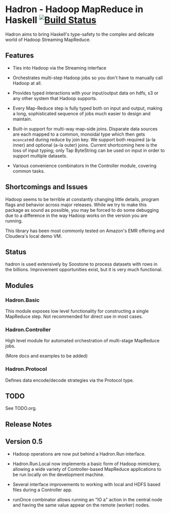 # Hadron - Hadoop MapReduce in Haskell [![Build Status](https://travis-ci.org/Soostone/hadron.svg?branch=master)](https://travis-ci.org/Soostone/hadron)

Hadron aims to bring Haskell's type-safety to the complex and delicate
world of Hadoop Streaming MapReduce.

## Features

* Ties into Hadoop via the Streaming interface

* Orchestrates multi-step Hadoop jobs so you don't have to manually
  call Hadoop at all.

* Provides typed interactions with your input/output data on hdfs, s3
  or any other system that Hadoop supports.

* Every Map-Reduce step is fully typed both on input and output,
  making a long, sophisticated sequence of jobs much easier to design
  and maintain.

* Built-in support for multi-way map-side joins. Disparate data
  sources are each mapped to a common, monoidal type which then gets
  `mconcat`ed during reduce by join key. We support both required
  (a-la inner) and optional (a-la outer) joins. Current shortcoming
  here is the loss of input typing; only Tap ByteString can be used on
  input in order to support multiple datasets.

* Various convenience combinators in the Controller module, covering
  common tasks.


## Shortcomings and Issues

Hadoop seems to be terrible at constantly changing little details,
program flags and behavior across major releases. While we try to make
this package as sound as possible, you may be forced to do some
debugging due to a difference in the way Hadoop works on the version
you are running.

This library has been most commonly tested on Amazon's EMR offering
and Cloudera's local demo VM.

## Status

hadron is used extensively by Soostone to process datasets with rows
in the billions. Improvement opportunities exist, but it is very much
functional.

## Modules

### Hadron.Basic

This module exposes low level functionality for constructing a single
MapReduce step. Not recommended for direct use in most cases.


### Hadron.Controller

High level module for automated orchestration of multi-stage MapReduce
jobs.

(More docs and examples to be added)

### Hadron.Protocol

Defines data encode/decode strategies via the Protocol type.



## TODO

See TODO.org.


## Release Notes


## Version 0.5

- Hadoop operations are now put behind a Hadron.Run interface.

- Hadron.Run.Local now implements a basic form of Hadoop mimickery,
  allowing a wide variety of Controller-based MapReduce applications
  to be run locally on the development machine.

- Several interface improvements to working with local and HDFS based
  files during a Controller app.

- runOnce combinator allows running an "IO a" action in the central
  node and having the same value appear on the remote (worker) nodes.
